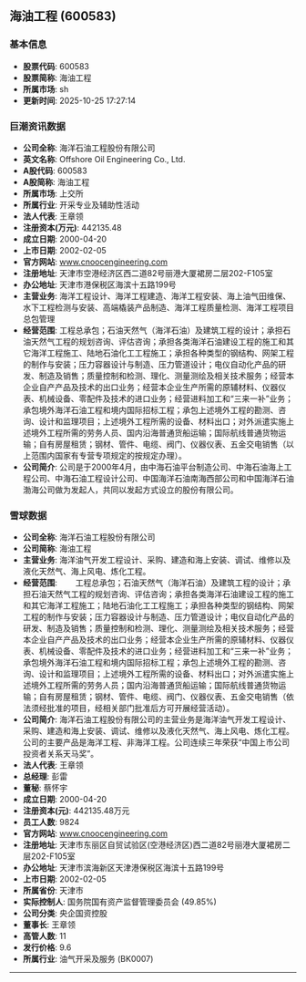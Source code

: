 ## 海油工程 (600583)

### 基本信息

- **股票代码**: 600583
- **股票简称**: 海油工程
- **所属市场**: sh
- **更新时间**: 2025-10-25 17:27:14

### 巨潮资讯数据

- **公司全称**: 海洋石油工程股份有限公司
- **英文名称**: Offshore Oil Engineering Co., Ltd.
- **A股代码**: 600583
- **A股简称**: 海油工程
- **所属市场**: 上交所
- **所属行业**: 开采专业及辅助性活动
- **法人代表**: 王章领
- **注册资本(万元)**: 442135.48
- **成立日期**: 2000-04-20
- **上市日期**: 2002-02-05
- **官方网站**: www.cnoocengineering.com
- **注册地址**: 天津市空港经济区西二道82号丽港大厦裙房二层202-F105室
- **办公地址**: 天津市港保税区海滨十五路199号
- **主营业务**: 海洋工程设计、海洋工程建造、海洋工程安装、海上油气田维保、水下工程检测与安装、高端橇装产品制造、海洋工程质量检测、海洋工程项目总包管理
- **经营范围**: 工程总承包；石油天然气（海洋石油）及建筑工程的设计；承担石油天然气工程的规划咨询、评估咨询；承担各类海洋石油建设工程的施工和其它海洋工程施工、陆地石油化工工程施工；承担各种类型的钢结构、网架工程的制作与安装；压力容器设计与制造、压力管道设计；电仪自动化产品的研发、制造及销售；质量控制和检测、理化、测量测绘及相关技术服务；经营本企业自产产品及技术的出口业务；经营本企业生产所需的原辅材料、仪器仪表、机械设备、零配件及技术的进口业务；经营进料加工和“三来一补”业务；承包境外海洋石油工程和境内国际招标工程；承包上述境外工程的勘测、咨询、设计和监理项目；上述境外工程所需的设备、材料出口；对外派遣实施上述境外工程所需的劳务人员、国内沿海普通货船运输；国际航线普通货物运输；自有房屋租赁；钢材、管件、电缆、阀门、仪器仪表、五金交电销售（以上范围内国家有专营专项规定的按规定办理）。
- **公司简介**: 公司是于2000年4月，由中海石油平台制造公司、中海石油海上工程公司、中海石油工程设计公司、中国海洋石油南海西部公司和中国海洋石油渤海公司做为发起人，共同以发起方式设立的股份有限公司。

### 雪球数据

- **公司全称**: 海洋石油工程股份有限公司
- **公司简称**: 海油工程
- **主营业务**: 海洋油气开发工程设计、采购、建造和海上安装、调试、维修以及液化天然气、海上风电、炼化工程。
- **经营范围**: 　　工程总承包；石油天然气（海洋石油）及建筑工程的设计；承担石油天然气工程的规划咨询、评估咨询；承担各类海洋石油建设工程的施工和其它海洋工程施工；陆地石油化工工程施工；承担各种类型的钢结构、网架工程的制作与安装；压力容器设计与制造、压力管道设计；电仪自动化产品的研发、制造及销售；质量控制和检测、理化、测量测绘及相关技术服务；经营本企业自产产品及技术的出口业务；经营本企业生产所需的原辅材料、仪器仪表、机械设备、零配件及技术的进口业务；经营进料加工和“三来一补”业务；承包境外海洋石油工程和境内国际招标工程；承包上述境外工程的勘测、咨询、设计和监理项目；上述境外工程所需的设备、材料出口；对外派遣实施上述境外工程所需的劳务人员；国内沿海普通货船运输；国际航线普通货物运输；自有房屋租赁；钢材、管件、电缆、阀门、仪器仪表、五金交电销售（依法须经批准的项目，经相关部门批准后方可开展经营活动）。
- **公司简介**: 海洋石油工程股份有限公司的主营业务是海洋油气开发工程设计、采购、建造和海上安装、调试、维修以及液化天然气、海上风电、炼化工程。公司的主要产品是海洋工程、非海洋工程。公司连续三年荣获“中国上市公司投资者关系天马奖”。
- **法人代表**: 王章领
- **总经理**: 彭雷
- **董秘**: 蔡怀宇
- **成立日期**: 2000-04-20
- **注册资本(元)**: 442135.48万元
- **员工人数**: 9824
- **官方网站**: www.cnoocengineering.com
- **注册地址**: 天津市东丽区自贸试验区(空港经济区)西二道82号丽港大厦裙房二层202-F105室
- **办公地址**: 天津市滨海新区天津港保税区海滨十五路199号
- **上市日期**: 2002-02-05
- **所属省份**: 天津市
- **实际控制人**: 国务院国有资产监督管理委员会 (49.85%)
- **公司分类**: 央企国资控股
- **董事长**: 王章领
- **高管人数**: 11
- **发行价格**: 9.6
- **所属行业**: 油气开采及服务 (BK0007)

---